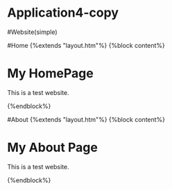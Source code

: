 # Application4-copy
#Website(simple)

#Home
{%extends "layout.htm"%}
{%block content%}
<div class="home">
    <h1>My HomePage</h1>
    <p>This is a test website.</p>
</div>    
{%endblock%}

#About
{%extends "layout.htm"%}
{%block content%}
<div class="about">
    <h1>My About Page</h1>
    <p>This is a test website.</p>
</div>
{%endblock%}
